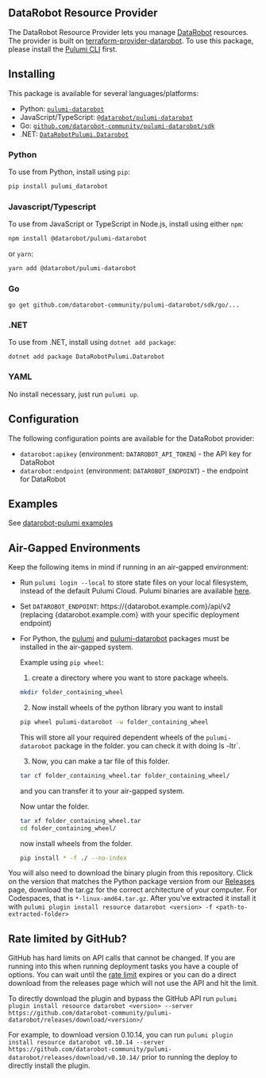 ## DataRobot Resource Provider

The DataRobot Resource Provider lets you manage [DataRobot](https://www.datarobot.com/) resources.
The provider is built on [terraform-provider-datarobot](https://github.com/datarobot-community/terraform-provider-datarobot).
To use this package, please install the [Pulumi CLI](https://pulumi.io/) first.

## Installing

This package is available for several languages/platforms:

- Python: [`pulumi-datarobot`](https://pypi.org/project/pulumi-datarobot/)
- JavaScript/TypeScript: [`@datarobot/pulumi-datarobot`](https://www.npmjs.com/package/@datarobot/pulumi-datarobot)
- Go: [`github.com/datarobot-community/pulumi-datarobot/sdk`](https://pkg.go.dev/github.com/datarobot-community/pulumi-datarobot/sdk)
- .NET: [`DataRobotPulumi.Datarobot`](https://www.nuget.org/packages/DataRobotPulumi.Datarobot)

### Python

To use from Python, install using `pip`:

```bash
pip install pulumi_datarobot
```

### Javascript/Typescript

To use from JavaScript or TypeScript in Node.js, install using either `npm`:

```bash
npm install @datarobot/pulumi-datarobot
```

or `yarn`:

```bash
yarn add @datarobot/pulumi-datarobot
```

### Go

```
go get github.com/datarobot-community/pulumi-datarobot/sdk/go/...
```

### .NET

To use from .NET, install using `dotnet add package`:

```
dotnet add package DataRobotPulumi.Datarobot
```

### YAML

No install necessary, just run `pulumi up`.

## Configuration

The following configuration points are available for the DataRobot provider:

- `datarobot:apikey` (environment: `DATAROBOT_API_TOKEN`) - the API key for DataRobot
- `datarobot:endpoint` (environment: `DATAROBOT_ENDPOINT`) - the endpoint for DataRobot

## Examples

See [datarobot-pulumi examples](https://github.com/datarobot-community/pulumi-datarobot/tree/main/examples)

## Air-Gapped Environments

Keep the following items in mind if running in an air-gapped environment:

- Run `pulumi login --local` to store state files on your local filesystem, instead of the default Pulumi Cloud. Pulumi binaries are available [here](https://www.pulumi.com/docs/iac/download-install/).
- Set `DATAROBOT_ENDPOINT`: https://{datarobot.example.com}/api/v2
    (replacing {datarobot.example.com} with your specific deployment endpoint)
- For Python, the [pulumi](https://pypi.org/project/pulumi/) and [pulumi-datarobot](https://pypi.org/project/pulumi-datarobot/) packages must be installed in the air-gapped system.

    Example using `pip wheel`:

    1. create a directory where you want to store package wheels.

    ```bash
    mkdir folder_containing_wheel
    ```

    2. Now install wheels of the python library you want to install

    ```bash
    pip wheel pulumi-datarobot -w folder_containing_wheel
    ```

    This will store all your required dependent wheels of the `pulumi-datarobot` package in the folder. you can check it with doing ls -ltr`.

    3. Now, you can make a tar file of this folder.

    ```bash
    tar cf folder_containing_wheel.tar folder_containing_wheel/
    ```

    and you can transfer it to your air-gapped system.

    Now untar the folder.

    ```bash
    tar xf folder_containing_wheel.tar
    cd folder_containing_wheel/
    ```

    now install wheels from the folder.

    ```bash
    pip install * -f ./ --no-index
    ```

You will also need to download the binary plugin from this repository. Click on the version that matches the Python package
version from our [Releases](https://github.com/datarobot-community/pulumi-datarobot/releases) page, download the tar.gz
for the correct architecture of your computer. For Codespaces, that is `*-linux-amd64.tar.gz`. After you've extracted it
install it with `pulumi plugin install resource datarobot <version> -f <path-to-extracted-folder>`

## Rate limited by GitHub?

GitHub has hard limits on API calls that cannot be changed. If you are running into this when running deployment tasks
you have a couple of options. You can wait until the [rate limit](https://docs.github.com/en/enterprise-cloud@latest/rest/using-the-rest-api/rate-limits-for-the-rest-api?apiVersion=2022-11-28#primary-rate-limit-for-unauthenticated-users) expires or you can do a direct download from the releases page which will not use the API and hit the limit.

To directly download the plugin and bypass the GitHub API run `pulumi plugin install resource datarobot <version> --server https://github.com/datarobot-community/pulumi-datarobot/releases/download/<version>/`

For example, to download version 0.10.14, you can run `pulumi plugin install resource datarobot v0.10.14 --server https://github.com/datarobot-community/pulumi-datarobot/releases/download/v0.10.14/` prior to running the deploy to directly install the plugin.

